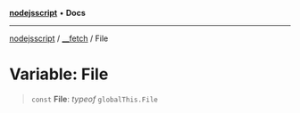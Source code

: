 [**nodejsscript**](../../../README.md) • **Docs**

***

[nodejsscript](../../../README.md) / [\_\_fetch](../README.md) / File

# Variable: File

> `const` **File**: *typeof* `globalThis.File`
